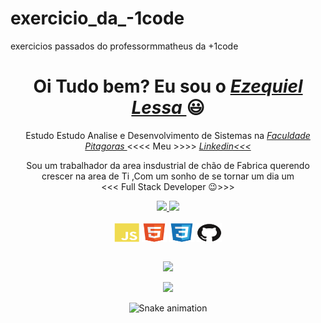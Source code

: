 # exercicio_da_-1code
exercicios passados do professormmatheus da +1code
<div>
  <h1 align="center">Oi Tudo bem? Eu sou o <a href="https://www.linkedin.com/in/ezequiel-lessa-083528234//"><i>Ezequiel Lessa </i></a> 😃️</h1>
  <p align="center">Estudo Estudo Analise e Desenvolvimento de Sistemas na <a href="https://www.pitagoras.com.br/"><i>Faculdade Pitagoras </i></a>  <<<< Meu >>>>  <a href="https://www.linkedin.com/in/ezequiel-lessa-083528234/"><i>Linkedin<<<</i>
  </a><br>
  <p align="center">Sou um trabalhador da area insdustrial de chão de Fabrica querendo crescer na area de Ti ,Com um sonho de se tornar um dia um <br>  <<< Full Stack Developer 😉️>>></h2>
</div>

<div align="center">
  <a href="https://github.com/ezequiellesa">
    <img height="150em" src="https://github-readme-stats.vercel.app/api?username=ezequiellessa&count_private=true&include_all_commits=true&show_icons=true&theme=dracula&hide_border=false&show_owner=true"/>
    <img height="150em" src="https://github-readme-stats.vercel.app/api/top-langs/?username=ezequiellessa&theme=dracula&hide_border=false&&layout=compact"/>
  </a>
</div>

<div align="center" valign="top"><br>
 
  <img align="center" alt="Js" height="30" width="40" src="https://raw.githubusercontent.com/devicons/devicon/master/icons/javascript/javascript-plain.svg">
  <img align="center" alt="HTML" height="30" width="40" src="https://raw.githubusercontent.com/devicons/devicon/master/icons/html5/html5-original.svg">
  <img align="center" alt="CSS" height="30" width="40" src="https://raw.githubusercontent.com/devicons/devicon/master/icons/css3/css3-original.svg">
   <img align="center" alt="github" height="30" width="40" src="https://raw.githubusercontent.com/devicons/devicon/master/icons/github/github-original.svg">
  
</div><br>

<div align="center">
 
  <a href="https://www.instagram.com/lessaezequiel/" target="_blank"><img src="https://img.shields.io/badge/-Instagram-%23E4405F?style=for-the-badge&logo=instagram&logoColor=white" target="_blank"></a>
  
  <a href="https://www.linkedin.com/in/ezequiel-lessa-083528234/" target="_blank"><img src="https://img.shields.io/badge/-LinkedIn-%230077B5?style=for-the-badge&logo=linkedin&logoColor=white" target="_blank"></a> 
 
</div>

<div align="center">
  
  ![Snake animation](https://github.com/danielbped/danielbped/blob/output/github-contribution-grid-snake.svg)
  
</div>

<div align="center">
 
</div>
